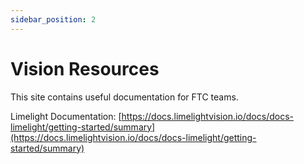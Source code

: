 ```yaml
---
sidebar_position: 2
---
```


# Vision Resources
This site contains useful documentation for FTC teams.

Limelight Documentation: [https://docs.limelightvision.io/docs/docs-limelight/getting-started/summary](https://docs.limelightvision.io/docs/docs-limelight/getting-started/summary)
